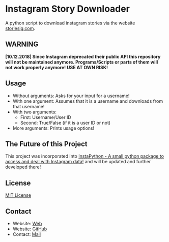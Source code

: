 # Instagram Story Downloader

A python script to download instagram stories via the website [storiesig.com](https://storiesig.com).

## WARNING
**\[10.12.2018\] Since Instagram deprecated their public API this repository will not be maintained anymore. Programs/Scripts or parts of them will not work properly anymore! USE AT OWN RISK!**

## Usage

- Without arguments: Asks for your input for a username!
- With one argument: Assumes that it is a username and downloads from that username!
- With two arguments:
  - First: Username/User ID
  - Second: True/False (if it is a user ID or not)
- More arguments: Prints usage options!

## The Future of this Project

This project was incorporated into [InstaPython - A small python package to access and deal with Instagram data!](https://github.com/t0xic-m/instapython) and will be updated and further developed there!

## License

[MIT License](https://github.com/t0xic-m/instagram_story_downloader/blob/master/LICENSE.md)

## Contact

- Website: [Web](https://t0xic-m.github.io/web)
- Website: [GitHub](https://t0xic-m.github.io)
- Contact: [Mail](mailto:micha.birklbauer@gmail.com)
